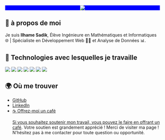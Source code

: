 <p align="center" style="background-color:blue;">
<img src="https://readme-typing-svg.herokuapp.com/?font=Righteous&size=35&center=true&vCenter=true&width=500&height=50&duration=4000&lines=Bienvenue+sur+mon+page+👋;je+suis+Ilhame+Sadik+!;" />
</p>

## 💙 à propos de moi 
Je suis **Ilhame Sadik**, Élève Ingénieure en Mathématiques et Informatiques 🌐 | Spécialiste en Développement Web 👨‍💻 et Analyse de Données 📊.
## 🌟 Technologies avec lesquelles je travaille
<p>
  <img src="https://img.shields.io/badge/Tech-React-blue" />
  <img src="https://img.shields.io/badge/Tech-JavaScript-yellow" />
  <img src="https://img.shields.io/badge/Tech-Spring%20Boot-green" />
  <img src="https://img.shields.io/badge/Tech-HTML5-orange" />
  <img src="https://img.shields.io/badge/Tech-CSS3-blue" />
  <img src="https://img.shields.io/badge/Tech-npm-red" />
  <img src="https://img.shields.io/badge/Tech-GitHub-black" />
</p>

## 🌍 Où me trouver

<ul>
  <li><a href="https://github.com/IlhameSadik">GitHub</a> </li> 
  <li><a href="https://www.linkedin.com/in/ilhame-sadik-4a2404163/">LinkedIn</a> </li>
  <li><a href="https://www.instagram.com/ilhame_sadik/>Instagram</a></li>
</ul>


## ☕ Offrez-moi un café

Si vous souhaitez soutenir mon travail, vous pouvez le faire en [offrant un café](https://buymeacoffee.com/sadikilhamg). Votre soutien est grandement apprécié !
Merci de visiter ma page ! N’hésitez pas à me contacter pour toute question ou opportunité.


